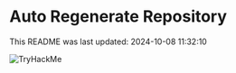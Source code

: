 # Auto Regenerate Repository

This README was last updated: 2024-10-08 11:32:10

 ![TryHackMe](https://tryhackme.com/badge/533634)